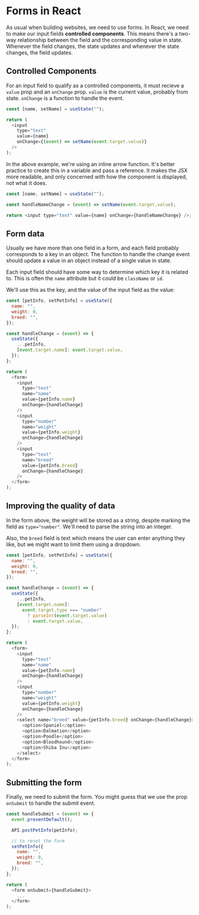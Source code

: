 # Forms in React

As usual when building websites, we need to use forms. In React, we need to make our input fields **controlled components**. This means there's a two-way relationship between the field and the corresponding value in state. Whenever the field changes, the state updates and whenever the state changes, the field updates.

## Controlled Components

For an input field to qualify as a controlled components, it must recieve a `value` prop and an `onChange` prop. `value` is the current value, probably from state. `onChange` is a function to handle the event.

```javascript
const [name, setName] = useState("");

return (
  <input
    type="text"
    value={name}
    onChange={(event) => setName(event.target.value)}
  />
);
```

In the above example, we're using an inline arrow function. It's better practice to create this in a variable and pass a reference. It makes the JSX more readable, and only concerned with how the component is displayed, not what it does.

```javascript
const [name, setName] = useState("");

const handleNameChange = (event) => setName(event.target.value);

return <input type="text" value={name} onChange={handleNameChange} />;
```

## Form data

Usually we have more than one field in a form, and each field probably corresponds to a key in an object. The function to handle the change event should update a value in an object instead of a single value in state.

Each input field should have some way to determine which key it is related to. This is often the `name` attribute but it could be `className` or `id`.

We'll use this as the key, and the value of the input field as the value:

```javascript
const [petInfo, setPetInfo] = useState({
  name: "",
  weight: 0,
  breed: "",
});

const handleChange = (event) => {
  useState({
    ...petInfo,
    [event.target.name]: event.target.value,
  });
};

return (
  <form>
    <input
      type="text"
      name="name"
      value={petInfo.name}
      onChange={handleChange}
    />
    <input
      type="number"
      name="weight"
      value={petInfo.weight}
      onChange={handleChange}
    />
    <input
      type="text"
      name="breed"
      value={petInfo.breed}
      onChange={handleChange}
    />
  </form>
);
```

## Improving the quality of data

In the form above, the weight will be stored as a string, despite marking the field as `type="number"`. We'll need to parse the string into an integer.

Also, the `breed` field is text which means the user can enter anything they like, but we might want to limit them using a dropdown.

```javascript
const [petInfo, setPetInfo] = useState({
  name: "",
  weight: 0,
  breed: "",
});

const handleChange = (event) => {
  useState({
    ...petInfo,
    [event.target.name]:
      event.target.type === "number"
        ? parseInt(event.target.value)
        : event.target.value,
  });
};

return (
  <form>
    <input
      type="text"
      name="name"
      value={petInfo.name}
      onChange={handleChange}
    />
    <input
      type="number"
      name="weight"
      value={petInfo.weight}
      onChange={handleChange}
    />
    <select name="breed" value={petInfo.breed} onChange={handleChange}>
      <option>Spaniel</option>
      <option>Dalmation</option>
      <option>Poodle</option>
      <option>Bloodhound</option>
      <option>Shiba Inu</option>
    </select>
  </form>
);
```

## Submitting the form

Finally, we need to submit the form. You might guess that we use the prop `onSubmit` to handle the submit event.

```javascript
const handleSubmit = (event) => {
  event.preventDefault();

  API.postPetInfo(petInfo);

  // to reset the form
  setPetInfo({
    name: "",
    weight: 0,
    breed: "",
  });
};

return (
  <form onSubmit={handleSubmit}>
    ...
  </form>
);
```
